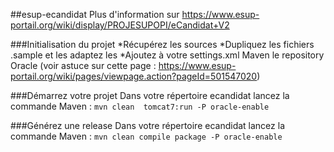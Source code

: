 ##esup-ecandidat
Plus d'information sur https://www.esup-portail.org/wiki/display/PROJESUPOPI/eCandidat+V2

###Initialisation du projet
*Récupérez les sources
*Dupliquez les fichiers .sample et les adaptez les
*Ajoutez à votre settings.xml Maven le repository Oracle (voir astuce sur cette page : https://www.esup-portail.org/wiki/pages/viewpage.action?pageId=501547020)

###Démarrez votre projet
Dans votre répertoire ecandidat lancez la commande Maven : 
`mvn clean  tomcat7:run -P oracle-enable`

###Générez une release
Dans votre répertoire ecandidat lancez la commande Maven : 
`mvn clean compile package -P oracle-enable`